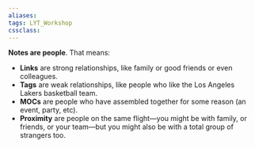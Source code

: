 ```yaml
---
aliases:
tags: LYT_Workshop 
cssclass:
---
```


**Notes are people**. That means:
-   **Links** are strong relationships, like family or good friends or even colleagues.
-   **Tags** are weak relationships, like people who like the Los Angeles Lakers basketball team.
-   **MOCs** are people who have assembled together for some reason (an event, party, etc).
-   **Proximity** are people on the same flight—you might be with family, or friends, or your team—but you might also be with a total group of strangers too.
